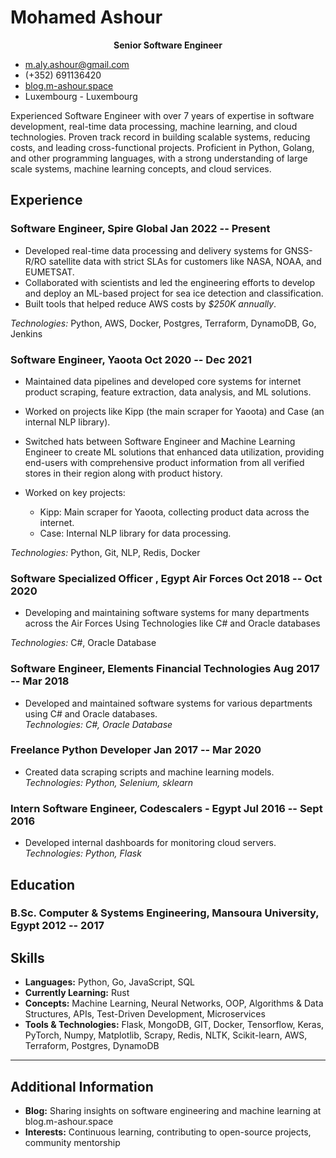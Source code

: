 <!-- The (first) h1 will be used as the <title> of the HTML page -->
# Mohamed Ashour
<p align="center"><strong>Senior Software Engineer</strong></p>


<!-- The unordered list immediately after the h1 will be formatted on a single
line. It is intended to be used for contact details -->
- <m.aly.ashour@gmail.com>
- (+352) 691136420
- [blog.m-ashour.space](http://blog.m-ashour.space)
- Luxembourg - Luxembourg

<!-- The paragraph after the h1 and ul and before the first h2 is optional. It
is intended to be used for a short summary. -->
Experienced Software Engineer with over 7 years of expertise in software development, real-time data processing, machine learning, and cloud technologies. Proven track record in building scalable systems, reducing costs, and leading cross-functional projects. Proficient in Python, Golang, and other programming languages, with a strong understanding of large scale systems, machine learning concepts, and cloud services.


## Experience

<!-- You have to wrap the "left" and "right" half of these headings in spans by
hand -->
### <span>Software Engineer, Spire Global</span> <span>Jan 2022 -- Present</span>

- Developed real-time data processing and delivery systems for GNSS-R/RO satellite data with strict SLAs for customers like NASA, NOAA, and EUMETSAT.
- Collaborated with scientists and led the engineering efforts to develop and deploy an ML-based project for sea ice detection and classification.
- Built tools that helped reduce AWS costs by *$250K annually*.  

*Technologies:* Python, AWS, Docker, Postgres, Terraform, DynamoDB, Go, Jenkins

### <span>Software Engineer, Yaoota</span> <span>Oct 2020 -- Dec 2021</span>

- Maintained data pipelines and developed core systems for internet product scraping, feature extraction, data analysis, and ML solutions.
- Worked on projects like Kipp (the main scraper for Yaoota) and Case (an internal NLP library).  
- Switched hats between Software Engineer and Machine Learning Engineer to create ML solutions that enhanced data utilization, providing end-users with comprehensive product information from all verified stores in their region along with product history.

- Worked on key projects:
  - Kipp: Main scraper for Yaoota, collecting product data across the internet.
  - Case: Internal NLP library for data processing.

*Technologies:* Python, Git, NLP, Redis, Docker

### <span>Software Specialized Officer , Egypt Air Forces</span> <span>Oct 2018 -- Oct 2020</span>

- Developing and maintaining software systems for many departments across the Air Forces Using Technologies like C# and Oracle databases 

*Technologies:* C#, Oracle Database


### <span>Software Engineer, Elements Financial Technologies </span> <span>Aug 2017 -- Mar 2018</span>
- Developed and maintained software systems for various departments using C# and Oracle databases.  
*Technologies: C#, Oracle Database*



### <span>Freelance Python Developer</span> <span>Jan 2017 -- Mar 2020</span>
- Created data scraping scripts and machine learning models.  
*Technologies: Python, Selenium, sklearn*

### <span>Intern Software Engineer, Codescalers - Egypt</span> <span>Jul 2016 -- Sept 2016</span>

- Developed internal dashboards for monitoring cloud servers.  
*Technologies: Python, Flask*

## Education

### <span>B.Sc. Computer & Systems Engineering, Mansoura University, Egypt</span> <span>2012 -- 2017</span>

## Skills

- **Languages:** Python, Go, JavaScript, SQL
- **Currently Learning:** Rust
- **Concepts:** Machine Learning, Neural Networks, OOP, Algorithms & Data Structures, APIs, Test-Driven Development, Microservices
- **Tools & Technologies:** Flask, MongoDB, GIT, Docker, Tensorflow, Keras, PyTorch, Numpy, Matplotlib, Scrapy, Redis, NLTK, Scikit-learn, AWS, Terraform, Postgres, DynamoDB

---
## Additional Information
- **Blog:** Sharing insights on software engineering and machine learning at blog.m-ashour.space
- **Interests:** Continuous learning, contributing to open-source projects, community mentorship